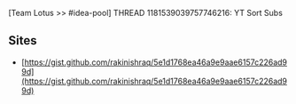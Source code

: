 [Team Lotus >> #idea-pool] THREAD 1181539039757746216: YT Sort Subs 

## Sites
- [https://gist.github.com/rakinishraq/5e1d1768ea46a9e9aae6157c226ad99d](https://gist.github.com/rakinishraq/5e1d1768ea46a9e9aae6157c226ad99d)
